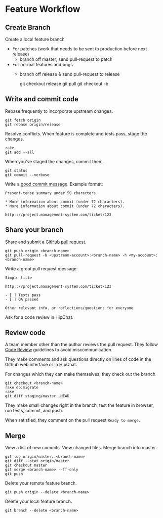 Feature Workflow
================

Create Branch
-------------

Create a local feature branch

* For patches (work that needs to be sent to production before next release)
  * branch off master, send pull-request to patch
* For normal features and bugs
  * branch off release & send pull-request to release

    git checkout release
    git pull
    git checkout -b <branch-name>

Write and commit code
---------------------

Rebase frequently to incorporate upstream changes.

    git fetch origin
    git rebase origin/release

Resolve conflicts. When feature is complete and tests pass, stage the changes.

    rake
    git add --all

When you've staged the changes, commit them.

    git status
    git commit --verbose

Write a [good commit message]. Example format:

    Present-tense summary under 50 characters

    * More information about commit (under 72 characters).
    * More information about commit (under 72 characters).

    http:://project.management-system.com/ticket/123

Share your branch
-----------------

Share and submit a [GitHub pull request].

    git push origin <branch-name>
    git pull-request -b <upstream-account>:<branch-name> -h <my-account>:<branch-name>

Write a great pull request message:

    Simple title

    http:://project.management-system.com/ticket/123

    - [ ] Tests pass
    - [ ] QA passed

    Other relevant info, or reflections/questions for everyone

Ask for a code review in HipChat.

[good commit message]: http://tbaggery.com/2008/04/19/a-note-about-git-commit-messages.html
[GitHub pull request]: https://help.github.com/articles/using-pull-requests/

Review code
-----------

A team member other than the author reviews the pull request. They follow
[Code Review](../code-review) guidelines to avoid
miscommunication.

They make comments and ask questions directly on lines of code in the Github
web interface or in HipChat.

For changes which they can make themselves, they check out the branch.

    git checkout <branch-name>
    rake db:migrate
    rake
    git diff staging/master..HEAD

They make small changes right in the branch, test the feature in browser,
run tests, commit, and push.

When satisfied, they comment on the pull request `Ready to merge.`

Merge
-----

View a list of new commits. View changed files. Merge branch into master.

    git log origin/master..<branch-name>
    git diff --stat origin/master
    git checkout master
    git merge <branch-name> --ff-only
    git push

Delete your remote feature branch.

    git push origin --delete <branch-name>

Delete your local feature branch.

    git branch --delete <branch-name>

